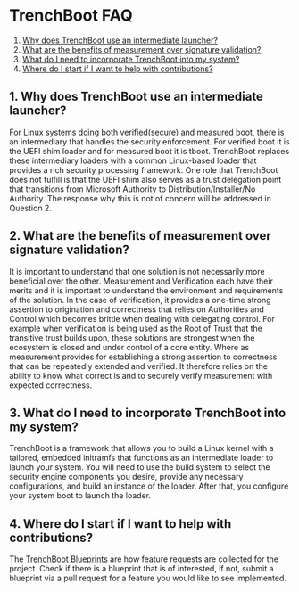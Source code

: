 # TrenchBoot FAQ

1. [Why does TrenchBoot use an intermediate launcher?](
    #1-why-does-trenchboot-use-an-intermediate-launcher)
2. [What are the benefits of measurement over signature validation?](
    #2-what-are-the-benefits-of-measurement-over-signature-validation)
3. [What do I need to incorporate TrenchBoot into my system?](
    #3-what-do-i-need-to-incorporate-trenchboot-into-my-system)
4. [Where do I start if I want to help with contributions?](
    #4-where-do-i-start-if-i-want-to-help-with-contributions)

## 1. Why does TrenchBoot use an intermediate launcher?

For Linux systems doing both verified(secure) and measured boot, there is an
intermediary that handles the security enforcement. For verified boot it is the
UEFI shim loader and for measured boot it is tboot. TrenchBoot replaces these
intermediary loaders with a common Linux-based loader that provides a rich
security processing framework. One role that TrenchBoot does not fulfill is
that the UEFI shim also serves as a trust delegation point that transitions
from Microsoft Authority to Distribution/Installer/No Authority. The response
why this is not of concern will be addressed in Question 2.

## 2. What are the benefits of measurement over signature validation?

It is important to understand that one solution is not necessarily more
beneficial over the other. Measurement and Verification each have their merits
and it is important to understand the environment and requirements of the
solution. In the case of verification, it provides a one-time strong assertion
to origination and correctness that relies on Authorities and Control which
becomes brittle when dealing with delegating control. For example when
verification is being used as the Root of Trust that the transitive trust
builds upon, these solutions are strongest when the ecosystem is closed and
under control of a core entity. Where as measurement provides for establishing
a strong assertion to correctness that can be repeatedly extended and verified.
It therefore relies on the ability to know what correct is and to securely
verify measurement with expected correctness.

## 3. What do I need to incorporate TrenchBoot into my system?

TrenchBoot is a framework that allows you to build a Linux kernel with a
tailored, embedded initramfs that functions as an intermediate loader to launch
your system. You will need to use the build system to select the security
engine components you desire, provide any necessary configurations, and build
an instance of the loader. After that, you configure your system boot to launch
the loader.

## 4. Where do I start if I want to help with contributions?

The [TrenchBoot Blueprints](
    https://github.com/TrenchBoot/documentation/tree/master/blueprints)
are how feature requests are collected for the project. Check if there is a
blueprint that is of interested, if not, submit a blueprint via a pull request
for a feature you would like to see implemented.
